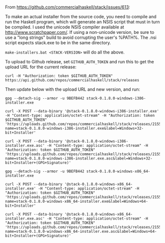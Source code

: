 From https://github.com/commercialhaskell/stack/issues/613:

To make an actual installer from the source code, you need to compile and run the Haskell program, which will generate an NSIS script that must in turn be compiled. I used the unicode NSIS compiler available at http://www.scratchpaper.com/. If using a non-unicode version, be sure to use a "long strings" build to avoid corrupting the user's %PATH%. The .nsi script expects stack.exe to be in the same directory.

`make-installers.bat <STACK-VERSION>` will do all the above.

To upload to Github release, set `GITHUB_AUTH_TOKEN` and run this to get the upload URL for the current release:

```
curl -H "Authorization: token $GITHUB_AUTH_TOKEN" https://api.github.com/repos/commercialhaskell/stack/releases
```

Then update below with the upload URL and new version, and run:


```
gpg --detach-sig --armor -u 9BEFB442 stack-0.1.8.0-windows-i386-installer.exe

curl -X POST --data-binary '@stack-0.1.8.0-windows-i386-installer.exe' -H "Content-type: application/octet-stream" -H "Authorization: token $GITHUB_AUTH_TOKEN" 'https://uploads.github.com/repos/commercialhaskell/stack/releases/2155093/assets?name=stack-0.1.8.0-windows-i386-installer.exe&label=Windows+32-bit+Installer'

curl -X POST --data-binary '@stack-0.1.8.0-windows-i386-installer.exe.asc' -H "Content-type: application/octet-stream" -H "Authorization: token $GITHUB_AUTH_TOKEN" 'https://uploads.github.com/repos/commercialhaskell/stack/releases/2155093/assets?name=stack-0.1.8.0-windows-i386-installer.exe.asc&label=Windows+32-bit+Installer+(GPG+Signature)'

gpg --detach-sig --armor -u 9BEFB442 stack-0.1.8.0-windows-x86_64-installer.exe

curl -X POST --data-binary '@stack-0.1.8.0-windows-x86_64-installer.exe' -H "Content-type: application/octet-stream" -H "Authorization: token $GITHUB_AUTH_TOKEN" 'https://uploads.github.com/repos/commercialhaskell/stack/releases/2155093/assets?name=stack-0.1.8.0-windows-x86_64-installer.exe&label=Windows+64-bit+Installer'

curl -X POST --data-binary '@stack-0.1.8.0-windows-x86_64-installer.exe.asc' -H "Content-type: application/octet-stream" -H "Authorization: token $GITHUB_AUTH_TOKEN" 'https://uploads.github.com/repos/commercialhaskell/stack/releases/2155093/assets?name=stack-0.1.8.0-windows-x86_64-installer.exe.asc&label=Windows+64-bit+Installer+(GPG+Signature)'

```

